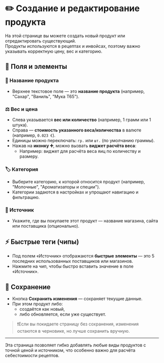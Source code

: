 # ✏️ Создание и редактирование продукта

На этой странице вы можете создать новый продукт или отредактировать существующий.  
Продукты используются в рецептах и инвойсах, поэтому важно указывать корректную цену, вес и категорию.

## 🧾 Поля и элементы

### 🧠 Название продукта

- Верхнее текстовое поле — это **название продукта** (например, "Сахар", "Ваниль", "Мука T65").

### ⚖️ Вес и цена

- Слева указывается **вес или количество** (например, 1 грамм или 1 штука).
- Справа — **стоимость указанного веса/количества** в валюте (например, `0.023 €`).
- Единицы можно переключать: `гр.` или `шт.` (по умолчанию граммы).
- Нажав на **иконку ➕**, можно вызвать **виджет расчёта веса**:
  - Например: виджет для расчёта веса яиц по количеству и размеру.

### 🏷️ Категория

- Выберите категорию, к которой относится продукт (например, "Молочные", "Ароматизаторы и специи").
- Категории задаются в настройках и упрощают навигацию и фильтрацию.

### 🛒 Источник

- Укажите, где вы покупаете этот продукт — название магазина, сайта или поставщика (опционально).

## ⚡ Быстрые теги (чипы)

- Под полем «Источник» отображаются **быстрые элементы** — это 5 последних использованных поставщиков или магазинов.
- Нажмите на чип, чтобы быстро вставить значение в поле «Источник».

## 💾 Сохранение

- Кнопка **Сохранить изменения** — сохраняет текущие данные.
- При этом продукт либо:
  - создаётся как новый,
  - либо обновляется, если уже существует.

> ❗Если вы покидаете страницу без сохранения, изменения остаются в черновике, но лучше сохранить вручную.

---

Эта страница позволяет гибко добавлять любые виды продуктов с точной ценой и источником, что особенно важно для расчёта себестоимости рецептов.

